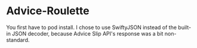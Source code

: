 # Advice-Roulette

You first have to pod install.
I chose to use SwiftyJSON instead of the built-in JSON decoder, because Advice Slip API's response was a bit non-standard.
